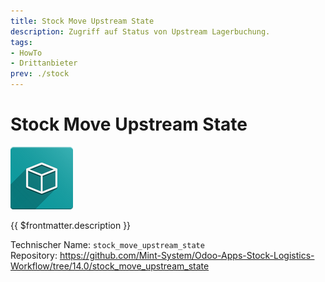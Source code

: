 ```yaml
---
title: Stock Move Upstream State
description: Zugriff auf Status von Upstream Lagerbuchung.
tags:
- HowTo
- Drittanbieter
prev: ./stock
---
```

# Stock Move Upstream State
![icon_oms_box](attachments/icon_oms_box.png)

{{ $frontmatter.description }}

Technischer Name: `stock_move_upstream_state`\
Repository: <https://github.com/Mint-System/Odoo-Apps-Stock-Logistics-Workflow/tree/14.0/stock_move_upstream_state>
